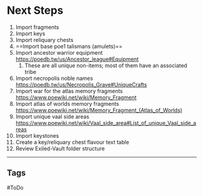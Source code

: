 # Next Steps
1. Import fragments
2. Import keys
3. Import reliquary chests
4. ==Import base poe1 talismans (amulets)==
5. Import ancestor warrior equipment https://poedb.tw/us/Ancestor_league#Equipment
	1. These are all unique non-items; most of them have an associated tribe
6. Import necropolis noble names https://poedb.tw/us/Necropolis_Grave#UniqueCrafts
7. Import war for the atlas memory fragments https://www.poewiki.net/wiki/Memory_Fragment
8. Import atlas of worlds memory fragments https://www.poewiki.net/wiki/Memory_Fragment_(Atlas_of_Worlds)
9. Import unique vaal side areas https://www.poewiki.net/wiki/Vaal_side_area#List_of_unique_Vaal_side_areas
10. Import keystones
11. Create a key/reliquary chest flavour text table
12. Review Exiled-Vault folder structure

---
## Tags
#ToDo 
